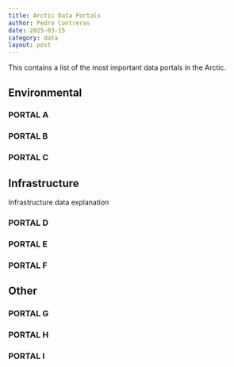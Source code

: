 ```yaml
---
title: Arctic Data Portals
author: Pedro Contreras
date: 2025-03-15
category: data
layout: post
---
```


This contains a list of the most important data portals in the Arctic.

Environmental
-------------

### PORTAL A

### PORTAL B

### PORTAL C

Infrastructure
-------------

Infrastructure data explanation

### PORTAL D

### PORTAL E

### PORTAL F

Other
-------------

### PORTAL G

### PORTAL H

### PORTAL I


